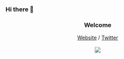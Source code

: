 ### Hi there 👋



<h3 align="center">Welcome</h3>
<p align="center">
  <a href="https://workwithcarolyn.com">Website</a> /
  <a href="https://twitter.com/carolstran">Twitter</a>
  <br><br>
  <img src="https://media4.giphy.com/media/4frjfcGzMznqpyMhat/giphy.gif?cid=790b7611e26655375a397246c088b5204b88453a75cc11ea&rid=giphy.gif&ct=g" />
</p>

<!--
Some ideas for later:

- 🔭 I’m currently working on ...
- 🌱 I’m currently learning ...
- 👯 I’m looking to collaborate on ...
- 🤔 I’m looking for help with ...
- 💬 Ask me about ...
- 📫 How to reach me: ...
- 😄 Pronouns: ...
- ⚡ Fun fact: ...
-->





<!--
**Geo-Leo/geo-leo** is a ✨ _special_ ✨ repository because its `README.md` (this file) appears on your GitHub profile.

Here are some ideas to get you started:

- 🔭 I’m currently working on ...
- 🌱 I’m currently learning ...
- 👯 I’m looking to collaborate on ...
- 🤔 I’m looking for help with ...
- 💬 Ask me about ...
- 📫 How to reach me: ...
- 😄 Pronouns: ...
- ⚡ Fun fact: ...
-->
